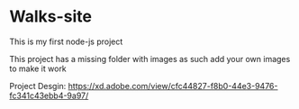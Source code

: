 # Walks-site
This is my first node-js project

This project has a missing folder with images as such add your own images to make it work

Project Desgin: https://xd.adobe.com/view/cfc44827-f8b0-44e3-9476-fc341c43ebb4-9a97/
